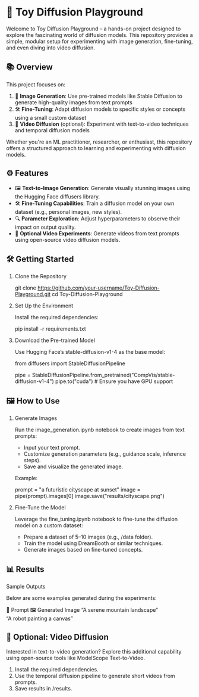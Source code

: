 # 🚀 Toy Diffusion Playground

Welcome to Toy Diffusion Playground – a hands-on project designed to explore the fascinating world of diffusion models. This repository provides a simple, modular setup for experimenting with image generation, fine-tuning, and even diving into video diffusion.

## 📚 Overview

This project focuses on:

1. 🎨 **Image Generation**: Use pre-trained models like Stable Diffusion to generate high-quality images from text prompts
2. 🛠️ **Fine-Tuning**: Adapt diffusion models to specific styles or concepts using a small custom dataset
3. 🎥 **Video Diffusion** (optional): Experiment with text-to-video techniques and temporal diffusion models

Whether you're an ML practitioner, researcher, or enthusiast, this repository offers a structured approach to learning and experimenting with diffusion models.

## ⚙️ Features

- 🖼️ **Text-to-Image Generation**: Generate visually stunning images using the Hugging Face diffusers library.
- 🛠️ **Fine-Tuning Capabilities**: Train a diffusion model on your own dataset (e.g., personal images, new styles).
- 🔍 **Parameter Exploration**: Adjust hyperparameters to observe their impact on output quality.
- 🎥 **Optional Video Experiments**: Generate videos from text prompts using open-source video diffusion models.

## 🛠️ Getting Started

1. Clone the Repository

   git clone https://github.com/your-username/Toy-Diffusion-Playground.git
   cd Toy-Diffusion-Playground

2. Set Up the Environment

   Install the required dependencies:

   pip install -r requirements.txt

3. Download the Pre-trained Model

   Use Hugging Face’s stable-diffusion-v1-4 as the base model:

   from diffusers import StableDiffusionPipeline

   pipe = StableDiffusionPipeline.from_pretrained("CompVis/stable-diffusion-v1-4")
   pipe.to("cuda")  # Ensure you have GPU support

## 🖼️ How to Use

1. Generate Images

   Run the image_generation.ipynb notebook to create images from text prompts:
   - Input your text prompt.
   - Customize generation parameters (e.g., guidance scale, inference steps).
   - Save and visualize the generated image.

   Example:

   prompt = "a futuristic cityscape at sunset"
   image = pipe(prompt).images[0]
   image.save("results/cityscape.png")

2. Fine-Tune the Model

   Leverage the fine_tuning.ipynb notebook to fine-tune the diffusion model on a custom dataset:
   - Prepare a dataset of 5–10 images (e.g., /data folder).
   - Train the model using DreamBooth or similar techniques.
   - Generate images based on fine-tuned concepts.

## 📊 Results

Sample Outputs

Below are some examples generated during the experiments:

🎨 Prompt	🖼️ Generated Image
“A serene mountain landscape”	
“A robot painting a canvas”	

## 🎥 Optional: Video Diffusion

Interested in text-to-video generation? Explore this additional capability using open-source tools like ModelScope Text-to-Video.
   1. Install the required dependencies.
   2. Use the temporal diffusion pipeline to generate short videos from prompts.
   3. Save results in /results.

